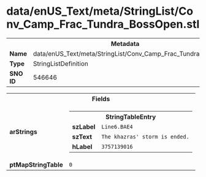 <h1>data/enUS_Text/meta/StringList/Conv_Camp_Frac_Tundra_BossOpen.stl</h1><table><tr><th colspan="100%">Metadata</th></tr><tr><td><b>Name</b></td><td>data/enUS_Text/meta/StringList/Conv_Camp_Frac_Tundra_BossOpen.stl</td></tr><tr><td><b>Type</b></td><td>StringListDefinition</td></tr><tr><td><b>SNO ID</b></td><td>546646</td></tr></table>

<table><tr><th colspan="100%">Fields</th></tr><tr><td><b>arStrings</b></td><td><table><tr><th colspan="100%">StringTableEntry</th></tr><tr><td><b>szLabel</b></td><td><code>Line6.BAE4</code></td></tr><tr><td><b>szText</b></td><td><code>The khazras' storm is ended.</code></td></tr><tr><td><b>hLabel</b></td><td><code>3757139016</code></td></tr></table>


</td></tr><tr><td><b>ptMapStringTable</b></td><td><code>0</code></td></tr></table>

